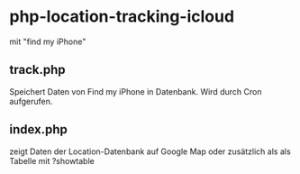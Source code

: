 php-location-tracking-icloud
============================
mit "find my iPhone"


track.php
---------
Speichert Daten von Find my iPhone in Datenbank. Wird durch Cron aufgerufen.


index.php
---------
zeigt Daten der Location-Datenbank auf Google Map oder zusätzlich als als Tabelle mit ?showtable
